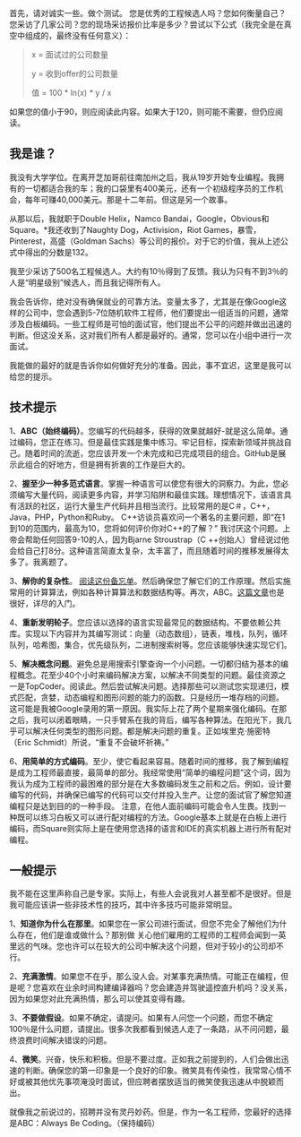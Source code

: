 首先，请对诚实一些。做个测试。
您是优秀的工程候选人吗？您如何衡量自己？您采访了几家公司？您的现场采访报价比率是多少？尝试以下公式（我完全是在真空中组成的，最终没有任何意义）：

> x = 面试过的公司数量
> 
> y = 收到offer的公司数量
> 
> 值 = 100 * ln(x) * y / x

如果您的值小于90，则应阅读此内容。如果大于120，则可能不需要，但仍应阅读。

## 我是谁？
我没有大学学位。在离开芝加哥前往南加州之后，我从19岁开始专业编程。我拥有的一切都适合我的车；我的口袋里有400美元，还有一个初级程序员的工作机会，每年可赚40,000美元。那是十二年前。但这是另一个故事。

从那以后，我就职于Double Helix，Namco Bandai，Google，Obvious和Square。*我还收到了Naughty Dog，Activision，Riot Games，暴雪，Pinterest，高盛（Goldman Sachs）等公司的报价。对于它的价值，我从上述公式中得出的分数是132。

我至少采访了500名工程候选人。大约有10％得到了反馈。我认为只有不到3％的人是“明星级别”候选人，而且我记得所有人。

我会告诉你，绝对没有确保就业的可靠方法。变量太多了，尤其是在像Google这样的公司中，您会遇到5-7位随机软件工程师，他们要提出一组适当的问题，通常涉及白板编码。一些工程师是可怕的面试官，他们提出不公平的问题并做出迅速的判断。但这没关系，这对我们所有人都是最好的。通常，您可以在小组中进行一次面试。

我能做的最好的就是告诉你如何做好充分的准备。因此，事不宜迟，这里是我可以给您的提示。

## 技术提示

1、**ABC（始终编码）**。您编写的代码越多，获得的效果就越好-就是这么简单。通过编码，您正在练习。但是最佳实践是集中练习。牢记目标，探索新领域并挑战自己。随着时间的流逝，您应该开发一个未完成和已完成项目的组合。GitHub是展示此组合的好地方，但是拥有折衷的工作是巨大的。

2、**握至少一种多范式语言**。掌握一种语言可以使您有很大的洞察力。为此，您必须编写大量代码，阅读更多内容，并学习陷阱和最佳实践。理想情况下，该语言具有活跃的社区，运行大量生产代码并且相当流行。比较常用的是C＃，C++，Java，PHP，Python和Ruby。
C++访谈员喜欢问一个著名的主要问题，即“在1到10的范围内，最高为10，您将如何评价你对C++的了解？” 我讨厌这个问题。上帝会帮助任何回答9-10的人，因为Bjarne Stroustrap（C ++创始人）曾经说过他会给自己打8分。这种语言简直太复杂，太丰富了，而且随着时间的推移发展得太多了。我离题了。

3、**解你的复杂性**。 <a href="">阅读这份备忘单</a>。然后确保您了解它们的工作原理。然后实施常用的计算算法，例如各种计算算法和数据结构等。再次，ABC。<a href="http://discrete.gr/complexity/">这篇文章</a>也是很好，详尽的入门。

4、**重新发明轮子**。您应该以选择的语言实现最常见的数据结构。不要依赖公共库。实现以下内容并为其编写测试：向量（动态数组），链表，堆栈，队列，循环队列，哈希图，集合，优先级队列，二进制搜索树等。您应该能够快速实现它们。

5、**解决概念问题**。避免总是用搜索引擎查询一个小问题。一切都归结为基本的编程概念。花至少40个小时来编码解决方案，以解决不同类型的问题。最佳资源之一是TopCoder。阅读此。然后尝试解决问题。选择那些可以测试您实现递归，模式匹配，贪婪，动态编程和图形问题的能力的函数。只是经历一堆存档的问题。
这可能是我被Google录用的第一原因。我实际上花了两个星期来强化编码。在那之后，我可以闭着眼睛，一只手臂系在我的背后，编写各种算法。在阳光下，我几乎可以解决任何类型的图形问题。都是解决问题的重复。正如埃里克·施密特（Eric Sc​​hmidt）所说，“重复不会破坏祈祷。”

6、**用简单的方式编码**。至少，使它看起来容易。随着时间的推移，我了解到编程是成为工程师最直接，最简单的部分。我经常使用“简单的编程问题”这个词，因为我认为成为工程师的最困难的部分是在大多数编码发生之前和之后。例如，设计要编写的代码，并确保已编写的代码可以交付并投入生产。让您的面试官了解您知道编程只是达到目的的一种手段。
注意，在他人面前编码可能会令人生畏。找到一种既可以练习白板又可以进行配对编程的方法。Google基本上就是在白板上进行编码，而Square则实际上是在使用您选择的语言和IDE的真实机器上进行所有配对编程。

## 一般提示

我不能在这里声称自己是专家。实际上，有些人会说我对人甚至都不是很好。但是我可能应该讲一些非技术性的技巧，其中许多技巧可能非常明显。

1、**知道你为什么在那里**。如果您在一家公司进行面试，但您不完全了解他们为什么存在，他们是谁或做什么？那别做 关心他们雇用的工程师的工程师会闻到一英里远的气味。您也许可以在较大的公司中解决这个问题，但对于较小的公司却不行。

2、**充满激情**。如果您不在乎，那么没人会。对某事充满热情。可能正在编程，但是呢？您喜欢在业余时间构建编译器吗？您会建造并驾驶遥控直升机吗？没关系，因为如果您对此充满热情，那么可以使其变得有趣。

3、**不要做假设**。如果不确定，请提问。如果有人问您一个问题，而您不确定100％是什么问题，请提出。很多次我都看到候选人走了一条路，从不问问题，最终浪费时间解决错误的问题。

4、**微笑**。兴奋，快乐和积极。但是不要过度。正如我之前提到的，人们会做出迅速的判断。确保您的第一印象是一个良好的印象。微笑具有传染性，我常常心情不好或被其他优先事项淹没时面试，但应聘者摆放适当的微笑使我迅速从中脱颖而出。

就像我之前说过的，招聘并没有灵丹妙药。但是，作为一名工程师，您最好的选择是ABC：Always Be Coding。（保持编码）